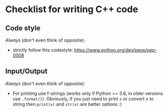 # Checklist for writing C++ code

## Code style
_Always_ (don't even think of opposite):
- strictly follow this codestyle: https://www.python.org/dev/peps/pep-0008

## Input/Output
_Always_ (don't even think of opposite):
- For printing use f-strings (works only if Python >= 3.6, in older versions use `.format()`). Obviously, if you just need to print `x` or convert x to string then `print(x)` and `str(x)` are better options :)
